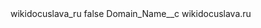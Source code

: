<?xml version="1.0" encoding="UTF-8"?>
<CustomMetadata xmlns="http://soap.sforce.com/2006/04/metadata" xmlns:xsi="http://www.w3.org/2001/XMLSchema-instance" xmlns:xsd="http://www.w3.org/2001/XMLSchema">
    <label>wikidocuslava_ru</label>
    <protected>false</protected>
    <values>
        <field>Domain_Name__c</field>
        <value xsi:type="xsd:string">wikidocuslava.ru</value>
    </values>
</CustomMetadata>

